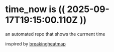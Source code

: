 # time_now is (( 2025-09-17T19:15:00.110Z ))

an automated repo that shows the currnent time

inspired by [breakingheatmap](https://github.com/breakingheatmap/breakingheatmap)